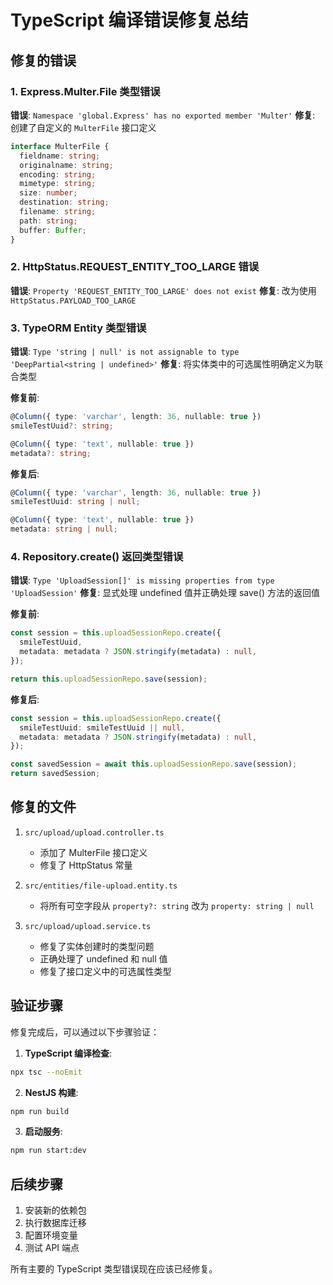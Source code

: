 # TypeScript 编译错误修复总结

## 修复的错误

### 1. Express.Multer.File 类型错误
**错误**: `Namespace 'global.Express' has no exported member 'Multer'`
**修复**: 创建了自定义的 `MulterFile` 接口定义

```typescript
interface MulterFile {
  fieldname: string;
  originalname: string;
  encoding: string;
  mimetype: string;
  size: number;
  destination: string;
  filename: string;
  path: string;
  buffer: Buffer;
}
```

### 2. HttpStatus.REQUEST_ENTITY_TOO_LARGE 错误
**错误**: `Property 'REQUEST_ENTITY_TOO_LARGE' does not exist`
**修复**: 改为使用 `HttpStatus.PAYLOAD_TOO_LARGE`

### 3. TypeORM Entity 类型错误
**错误**: `Type 'string | null' is not assignable to type 'DeepPartial<string | undefined>'`
**修复**: 将实体类中的可选属性明确定义为联合类型

**修复前**:
```typescript
@Column({ type: 'varchar', length: 36, nullable: true })
smileTestUuid?: string;

@Column({ type: 'text', nullable: true })
metadata?: string;
```

**修复后**:
```typescript
@Column({ type: 'varchar', length: 36, nullable: true })
smileTestUuid: string | null;

@Column({ type: 'text', nullable: true })
metadata: string | null;
```

### 4. Repository.create() 返回类型错误
**错误**: `Type 'UploadSession[]' is missing properties from type 'UploadSession'`
**修复**: 显式处理 undefined 值并正确处理 save() 方法的返回值

**修复前**:
```typescript
const session = this.uploadSessionRepo.create({
  smileTestUuid,
  metadata: metadata ? JSON.stringify(metadata) : null,
});

return this.uploadSessionRepo.save(session);
```

**修复后**:
```typescript
const session = this.uploadSessionRepo.create({
  smileTestUuid: smileTestUuid || null,
  metadata: metadata ? JSON.stringify(metadata) : null,
});

const savedSession = await this.uploadSessionRepo.save(session);
return savedSession;
```

## 修复的文件

1. `src/upload/upload.controller.ts`
   - 添加了 MulterFile 接口定义
   - 修复了 HttpStatus 常量

2. `src/entities/file-upload.entity.ts`
   - 将所有可空字段从 `property?: string` 改为 `property: string | null`

3. `src/upload/upload.service.ts`
   - 修复了实体创建时的类型问题
   - 正确处理了 undefined 和 null 值
   - 修复了接口定义中的可选属性类型

## 验证步骤

修复完成后，可以通过以下步骤验证：

1. **TypeScript 编译检查**:
```bash
npx tsc --noEmit
```

2. **NestJS 构建**:
```bash
npm run build
```

3. **启动服务**:
```bash
npm run start:dev
```

## 后续步骤

1. 安装新的依赖包
2. 执行数据库迁移
3. 配置环境变量
4. 测试 API 端点

所有主要的 TypeScript 类型错误现在应该已经修复。